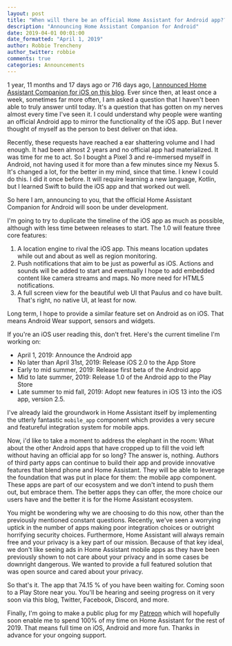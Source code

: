 ```yaml
---
layout: post
title: "When will there be an official Home Assistant for Android app???"
description: "Announcing Home Assistant Companion for Android"
date: 2019-04-01 00:01:00
date_formatted: "April 1, 2019"
author: Robbie Trencheny
author_twitter: robbie
comments: true
categories: Announcements
---
```


1 year, 11 months and 17 days ago or 716 days ago, [I announced Home Assistant Companion for iOS on this blog](https://www.home-assistant.io/blog/2017/04/15/ios/).
Ever since then, at least once a week, sometimes far more often, I am asked a question that I haven't been able to truly answer until today.
It's a question that has gotten on my nerves almost every time I've seen it. I could understand why people were wanting an official Android app to mirror the functionality of the iOS app.
But I never thought of myself as the person to best deliver on that idea.

Recently, these requests have reached a ear shattering volume and I had enough. It had been almost 2 years and no official app had materialized. It was time for me to act.
So I bought a Pixel 3 and re-immersed myself in Android, not having used it for more than a few minutes since my Nexus 5. It's changed a lot, for the better in my mind, since that time.
I knew I could do this. I did it once before. It will require learning a new language, Kotlin, but I learned Swift to build the iOS app and that worked out well.

So here I am, announcing to you, that the official Home Assistant Companion for Android will soon be under development.

I'm going to try to duplicate the timeline of the iOS app as much as possible, although with less time between releases to start. The 1.0 will feature three core features:

1. A location engine to rival the iOS app. This means location updates while out and about as well as region monitoring.
2. Push notifications that aim to be just as powerful as iOS. Actions and sounds will be added to start and eventually I hope to add embedded content like camera streams and maps. No more need for HTML5 notifications.
3. A full screen view for the beautiful web UI that Paulus and co have built. That's right, no native UI, at least for now.

Long term, I hope to provide a similar feature set on Android as on iOS. That means Android Wear support, sensors and widgets.

If you're an iOS user reading this, don't fret. Here's the current timeline I'm working on:

- April 1, 2019: Announce the Android app
- No later than April 31st, 2019: Release iOS 2.0 to the App Store
- Early to mid summer, 2019: Release first beta of the Android app
- Mid to late summer, 2019: Release 1.0 of the Android app to the Play Store
- Late summer to mid fall, 2019: Adopt new features in iOS 13 into the iOS app, version 2.5.

I've already laid the groundwork in Home Assistant itself by implementing the utterly fantastic `mobile_app` component which provides a very secure and featureful integration system for mobile apps.

Now, i'd like to take a moment to address the elephant in the room: What about the other Android apps that have cropped up to fill the void left without having an official app for so long? The answer is, nothing.
Authors of third party apps can continue to build their app and provide innovative features that blend phone and Home Assistant. They will be able to leverage the foundation that was put in place for them: the mobile app component.
These apps are part of our ecosystem and we don't intend to push them out, but embrace them. The better apps they can offer, the more choice our users have and the better it is for the Home Assistant ecosystem.

You might be wondering why we are choosing to do this now, other than the previously mentioned constant questions. Recently, we've seen a worrying uptick in the number of apps making poor integration choices or outright horrifying security choices.
Furthermore, Home Assistant will always remain free and your privacy is a key part of our mission. Because of that key ideal, we don't like seeing ads in Home Assistant mobile apps as they have been previously shown to not care about your privacy and in some cases be downright dangerous.
We wanted to provide a full featured solution that was open source and cared about your privacy.

So that's it. The app that 74.15 % of you have been waiting for. Coming soon to a Play Store near you. You'll be hearing and seeing progress on it very soon via this blog, Twitter, Facebook, Discord, and more.

Finally, I'm going to make a public plug for my [Patreon](https://patreon.com/robbiet480) which will hopefully soon enable me to spend 100% of my time on Home Assistant for the rest of 2019.
That means full time on iOS, Android and more fun. Thanks in advance for your ongoing support.
